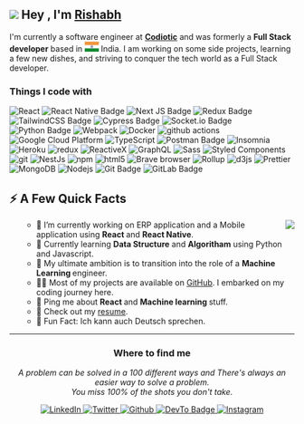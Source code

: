 <h2>
<img src="https://emojis.slackmojis.com/emojis/images/1531849430/4246/blob-sunglasses.gif?1531849430" width="30"/> 
 Hey , I'm <a href="https://rishabh.me/">Rishabh</a>
</h2>

<p>I'm currently a software engineer at <strong><a href="https://www.codiotic.com/">Codiotic</a></strong> and was formerly a <strong>Full Stack developer</strong> based in <img height="18px" width="25px" src='./images/flag-icon.png' alt='india-flag'> India. I am working on some side projects, learning a few new dishes, and striving to conquer the tech world as a Full Stack developer.</p>

<h3>Things I code with</h3>
  <p>
    <img alt="React" src="https://img.shields.io/badge/-React-45b8d8?style=flat-square&logo=react&logoColor=white" />
    <img src="https://img.shields.io/badge/react_native-%2320232a.svg?style=flat-square&logo=react&logoColor=%2361DAFB"
      alt="React Native Badge">
    <img alt="Next JS Badge"
      src="https://img.shields.io/badge/Next-black?style=flat-square&logo=next.js&logoColor=white" />
    <img alt="Redux Badge"
      src="https://img.shields.io/badge/redux-%23593d88.svg?style=flat-square&logo=redux&logoColor=white" />
    <img
      src="https://img.shields.io/badge/tailwindcss-%2338B2AC.svg?style=flat-square&logo=tailwind-css&logoColor=white"
      alt="TailwindCSS Badge">
    <img src="https://img.shields.io/badge/-cypress-%23E5E5E5?style=flat-square&logo=cypress&logoColor=058a5e"
      alt="Cypress Badge">
    <img src="https://img.shields.io/badge/Socket.io-black?style=flat-square&logo=socket.io&badgeColor=010101"
      alt="Socket.io Badge">
    <img src="https://img.shields.io/badge/python-3670A0?style=flat-square&logo=python&logoColor=ffdd54"
      alt="Python Badge">
    <img alt="Webpack"
      src="https://img.shields.io/badge/-Webpack-8DD6F9?style=flat-square&logo=webpack&logoColor=white" />
    <img alt="Docker" src="https://img.shields.io/badge/-Docker-46a2f1?style=flat-square&logo=docker&logoColor=white" />
    <img alt="github actions"
      src="https://img.shields.io/badge/-Github_Actions-2088FF?style=flat-square&logo=github-actions&logoColor=white" />
    <img alt="Google Cloud Platform"
      src="https://img.shields.io/badge/-Google_Cloud_Platform-1a73e8?style=flat-square&logo=google-cloud&logoColor=white" />
    <img alt="TypeScript"
      src="https://img.shields.io/badge/-TypeScript-007ACC?style=flat-square&logo=typescript&logoColor=white" />
    <img src="https://img.shields.io/badge/Postman-FF6C37?style=flat-square&logo=postman&logoColor=white"
      alt="Postman Badge">
    <img alt="Insomnia"
      src="https://img.shields.io/badge/-Insomnia-5849BE?style=flat-square&logo=insomnia&logoColor=white" />
    <img alt="Heroku" src="https://img.shields.io/badge/-Heroku-430098?style=flat-square&logo=heroku&logoColor=white" />
    <img alt="redux" src="https://img.shields.io/badge/-Redux-764ABC?style=flat-square&logo=redux&logoColor=white" />
    <img alt="ReactiveX"
      src="https://img.shields.io/badge/-RxJs-B7178C?style=flat-square&logo=reactivex&logoColor=white" />
    <img alt="GraphQL"
      src="https://img.shields.io/badge/-GraphQL-E10098?style=flat-square&logo=graphql&logoColor=white" />
    <img alt="Sass" src="https://img.shields.io/badge/-Sass-CC6699?style=flat-square&logo=sass&logoColor=white" />
    <img alt="Styled Components"
      src="https://img.shields.io/badge/-Styled_Components-db7092?style=flat-square&logo=styled-components&logoColor=white" />
    <img alt="git" src="https://img.shields.io/badge/-Git-F05032?style=flat-square&logo=git&logoColor=white" />
    <img alt="NestJs" src="https://img.shields.io/badge/-NestJs-ea2845?style=flat-square&logo=nestjs&logoColor=white" />
    <img alt="npm" src="https://img.shields.io/badge/-NPM-CB3837?style=flat-square&logo=npm&logoColor=white" />
    <img alt="html5" src="https://img.shields.io/badge/-HTML5-E34F26?style=flat-square&logo=html5&logoColor=white" />
    <img alt="Brave browser"
      src="https://img.shields.io/badge/-Brave_Browser-FB542B?style=flat-square&logo=brave&logoColor=white" />
    <img alt="Rollup"
      src="https://img.shields.io/badge/-Rollup-EC4A3F?style=flat-square&logo=rollup.js&logoColor=white" />
    <img alt="d3js" src="https://img.shields.io/badge/-D3.js-F9A03C?style=flat-square&logo=d3.js&logoColor=white" />
    <img alt="Prettier"
      src="https://img.shields.io/badge/-Prettier-F7B93E?style=flat-square&logo=prettier&logoColor=white" />
    <img alt="MongoDB"
      src="https://img.shields.io/badge/-MongoDB-13aa52?style=flat-square&logo=mongodb&logoColor=white" />
    <img alt="Nodejs"
      src="https://img.shields.io/badge/-Nodejs-43853d?style=flat-square&logo=Node.js&logoColor=white" />
    <img src="https://img.shields.io/badge/git-%23F05033.svg?style=flat-square&logo=git&logoColor=white"
      alt="Git Badge">
    <img src="https://img.shields.io/badge/gitlab-%23181717.svg?style=flat-square&logo=gitlab&logoColor=white"
      alt="GitLab Badge">
  </p>

<h2>⚡️ A Few Quick Facts</h2>
  <img align="right" height="150px" src="https://media1.giphy.com/media/13HgwGsXF0aiGY/giphy.gif" />
  <ul>
    <ul>
      <li>🔭 I’m currently working on ERP application and a Mobile application using <strong>React </strong> and
        <strong> React Native</strong>.
      </li>
      <li>🧐 Currently learning <strong>Data Structure</strong> and <strong>Algoritham</strong> using Python and
        Javascript.
      </li>
      <li>🚀 My ultimate ambition is to transition into the role of a <strong>Machine Learning </strong> engineer.</li>
      <li>👨‍💻 Most of my projects are available on <a href="https://github.com/Rishabh157">GitHub</a>. I embarked on
        my coding journey here.</li>
      <li>💬 Ping me about <strong>React </strong> and <strong>Machine learning </strong> stuff.</li>
      </li>
      <li>📙 Check out my <a download href="https://github.com/Rishabh157/Rishabh157/blob/main/assets/resume.pdf">resume</a>.</li>
      <li>🎉 Fun Fact: Ich kann auch Deutsch sprechen.</li>
    </ul>
  </ul>

  <hr />
    <h3 align="center">
      Where to find me
    </h3>
    <p align="center">
     <i>A problem can be solved in a 100 different ways and There's always an easier way to solve a problem.</i>
       <br>
     <i>You miss 100% of the shots you don't take.</i>
    </p>
    
  <p align="center">
    <a href="https://www.linkedin.com/in/rishabh-gour-3b0861221/" target="_blank">
      <img alt="LinkedIn"
        src="https://img.shields.io/badge/linkedin-%230077B5.svg?&style=for-the-badge&logo=linkedin&logoColor=white" />
    </a>
    <a href="https://x.com/Rishabhgour157" target="_blank">
      <img alt="Twitter"
        src="https://img.shields.io/badge/twitter-%231DA1F2.svg?&style=for-the-badge&logo=twitter&logoColor=white" />
    </a>
    <a href="https://github.com/Rishabh157" target="_blank">
      <img alt="Github"
        src="https://img.shields.io/badge/GitHub-%2312100E.svg?&style=for-the-badge&logo=Github&logoColor=white" />
    </a>
    <a href="mailto:rishabhgour157@gmail.com" target="_blank">
      <img alt="DevTo Badge"
        src="https://img.shields.io/badge/Gmail-D14836?style=for-the-badge&logo=gmail&logoColor=white">
    </a>
    <a href="https://www.instagram.com/rishabh._.30/" target="_blank">
      <img alt="Instagram"
        src="https://img.shields.io/badge/Instagram-%23E4405F.svg?style=for-the-badge&logo=Instagram&logoColor=white" />
    </a>
  </p>



